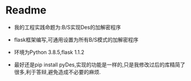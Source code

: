 # Readme

- 我的工程实践命题为:B/S实现Des的加解密程序

- flask框架编写,可通用设置为所有B/S模式的加解密程序

- 环境为Python 3.8.5,flask 1.1.2

- 最好还是pip install pyDes,实现的功能是一样的,只是我修改过后的库精简了很多,利于答辩,避免造成不必要的麻烦.

  

  